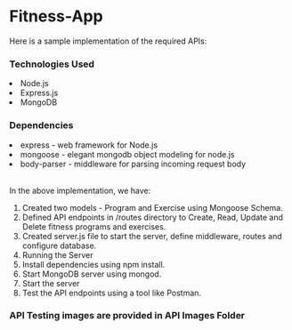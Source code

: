 # Fitness-App

Here is a sample implementation of the required APIs:

<h3>Technologies Used</h3>
  <li>Node.js</li>
  <li>Express.js</li>
  <li>MongoDB</li>

<h3>Dependencies</h3>
 <li>express - web framework for Node.js</li>
 <li>mongoose - elegant mongodb object modeling for node.js</li>
 <li>body-parser - middleware for parsing incoming request body</li>
 <br>


In the above implementation, we have:

1) Created two models - Program and Exercise using Mongoose Schema.
2) Defined API endpoints in /routes directory to Create, Read, Update and Delete fitness programs and exercises.
3) Created server.js file to start the server, define middleware, routes and configure database.
4) Running the Server
5) Install dependencies using npm install.
6) Start MongoDB server using mongod.
7) Start the server 
8) Test the API endpoints using a tool like Postman.

<h3>API Testing images are provided in API Images Folder
